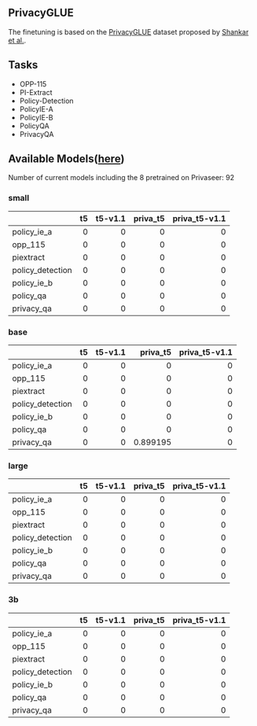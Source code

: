 ## PrivacyGLUE

The finetuning is based on the [PrivacyGLUE](https://github.com/infsys-lab/privacy-glue) dataset proposed by [Shankar et al.](https://www.mdpi.com/2076-3417/13/6/3701).


## Tasks

- OPP-115
- PI-Extract
- Policy-Detection
- PolicyIE-A
- PolicyIE-B
- PolicyQA
- PrivacyQA

## Available Models([here](https://huggingface.co/alzoubi36))


Number of current models including the 8 pretrained on Privaseer: 92

### small


|                   |   t5 |   t5-v1.1 |   priva_t5 |   priva_t5-v1.1 |
|:------------------|-----:|----------:|-----------:|----------------:|
| policy\_ie\_a     |    0 |         0 |          0 |               0 |
| opp\_115          |    0 |         0 |          0 |               0 |
| piextract         |    0 |         0 |          0 |               0 |
| policy\_detection |    0 |         0 |          0 |               0 |
| policy\_ie\_b     |    0 |         0 |          0 |               0 |
| policy\_qa        |    0 |         0 |          0 |               0 |
| privacy\_qa       |    0 |         0 |          0 |               0 |
 

### base


|                   |   t5 |   t5-v1.1 |   priva_t5 |   priva_t5-v1.1 |
|:------------------|-----:|----------:|-----------:|----------------:|
| policy\_ie\_a     |    0 |         0 |   0        |               0 |
| opp\_115          |    0 |         0 |   0        |               0 |
| piextract         |    0 |         0 |   0        |               0 |
| policy\_detection |    0 |         0 |   0        |               0 |
| policy\_ie\_b     |    0 |         0 |   0        |               0 |
| policy\_qa        |    0 |         0 |   0        |               0 |
| privacy\_qa       |    0 |         0 |   0.899195 |               0 |
 

### large


|                   |   t5 |   t5-v1.1 |   priva_t5 |   priva_t5-v1.1 |
|:------------------|-----:|----------:|-----------:|----------------:|
| policy\_ie\_a     |    0 |         0 |          0 |               0 |
| opp\_115          |    0 |         0 |          0 |               0 |
| piextract         |    0 |         0 |          0 |               0 |
| policy\_detection |    0 |         0 |          0 |               0 |
| policy\_ie\_b     |    0 |         0 |          0 |               0 |
| policy\_qa        |    0 |         0 |          0 |               0 |
| privacy\_qa       |    0 |         0 |          0 |               0 |
 

### 3b


|                   |   t5 |   t5-v1.1 |   priva_t5 |   priva_t5-v1.1 |
|:------------------|-----:|----------:|-----------:|----------------:|
| policy\_ie\_a     |    0 |         0 |          0 |               0 |
| opp\_115          |    0 |         0 |          0 |               0 |
| piextract         |    0 |         0 |          0 |               0 |
| policy\_detection |    0 |         0 |          0 |               0 |
| policy\_ie\_b     |    0 |         0 |          0 |               0 |
| policy\_qa        |    0 |         0 |          0 |               0 |
| privacy\_qa       |    0 |         0 |          0 |               0 |
 

